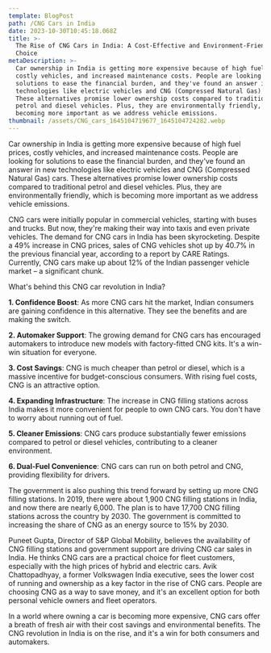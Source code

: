```yaml
---
template: BlogPost
path: /CNG Cars in India
date: 2023-10-30T10:45:18.068Z
title: >-
  The Rise of CNG Cars in India: A Cost-Effective and Environment-Friendly
  Choice
metaDescription: >-
  Car ownership in India is getting more expensive because of high fuel prices,
  costly vehicles, and increased maintenance costs. People are looking for
  solutions to ease the financial burden, and they've found an answer in new
  technologies like electric vehicles and CNG (Compressed Natural Gas) cars.
  These alternatives promise lower ownership costs compared to traditional
  petrol and diesel vehicles. Plus, they are environmentally friendly, which is
  becoming more important as we address vehicle emissions.
thumbnail: /assets/CNG_cars_1645104719677_1645104724282.webp
---
```

Car ownership in India is getting more expensive because of high fuel prices, costly vehicles, and increased maintenance costs. People are looking for solutions to ease the financial burden, and they've found an answer in new technologies like electric vehicles and CNG (Compressed Natural Gas) cars. These alternatives promise lower ownership costs compared to traditional petrol and diesel vehicles. Plus, they are environmentally friendly, which is becoming more important as we address vehicle emissions.

CNG cars were initially popular in commercial vehicles, starting with buses and trucks. But now, they're making their way into taxis and even private vehicles. The demand for CNG cars in India has been skyrocketing. Despite a 49% increase in CNG prices, sales of CNG vehicles shot up by 40.7% in the previous financial year, according to a report by CARE Ratings. Currently, CNG cars make up about 12% of the Indian passenger vehicle market – a significant chunk.

What's behind this CNG car revolution in India?

**1. Confidence Boost**: As more CNG cars hit the market, Indian consumers are gaining confidence in this alternative. They see the benefits and are making the switch.

**2. Automaker Support**: The growing demand for CNG cars has encouraged automakers to introduce new models with factory-fitted CNG kits. It's a win-win situation for everyone.

**3. Cost Savings**: CNG is much cheaper than petrol or diesel, which is a massive incentive for budget-conscious consumers. With rising fuel costs, CNG is an attractive option.

**4. Expanding Infrastructure**: The increase in CNG filling stations across India makes it more convenient for people to own CNG cars. You don't have to worry about running out of fuel.

**5. Cleaner Emissions**: CNG cars produce substantially fewer emissions compared to petrol or diesel vehicles, contributing to a cleaner environment.

**6. Dual-Fuel Convenience**: CNG cars can run on both petrol and CNG, providing flexibility for drivers.

The government is also pushing this trend forward by setting up more CNG filling stations. In 2019, there were about 1,900 CNG filling stations in India, and now there are nearly 6,000. The plan is to have 17,700 CNG filling stations across the country by 2030. The government is committed to increasing the share of CNG as an energy source to 15% by 2030.

Puneet Gupta, Director of S&P Global Mobility, believes the availability of CNG filling stations and government support are driving CNG car sales in India. He thinks CNG cars are a practical choice for fleet customers, especially with the high prices of hybrid and electric cars. Avik Chattopadhyay, a former Volkswagen India executive, sees the lower cost of running and ownership as a key factor in the rise of CNG cars. People are choosing CNG as a way to save money, and it's an excellent option for both personal vehicle owners and fleet operators.

In a world where owning a car is becoming more expensive, CNG cars offer a breath of fresh air with their cost savings and environmental benefits. The CNG revolution in India is on the rise, and it's a win for both consumers and automakers.
